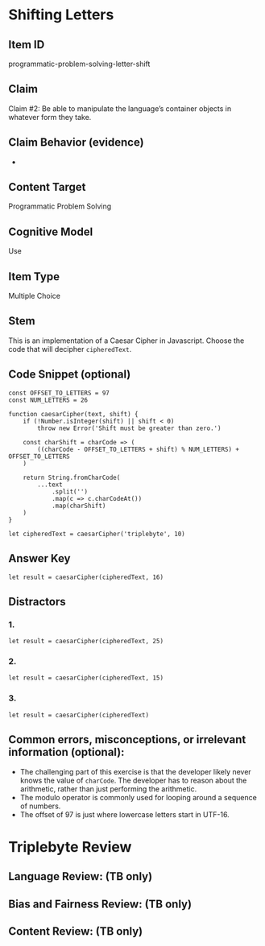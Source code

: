 # Shifting Letters

## Item ID
programmatic-problem-solving-letter-shift

## Claim
Claim #2: Be able to manipulate the language’s container objects in whatever form they take.

## Claim Behavior (evidence)

*  

## Content Target
Programmatic Problem Solving

## Cognitive Model
Use


## Item Type
Multiple Choice

## Stem
This is an implementation of a Caesar Cipher in Javascript. Choose the code that will decipher `cipheredText`.


## Code Snippet (optional)

```
const OFFSET_TO_LETTERS = 97
const NUM_LETTERS = 26

function caesarCipher(text, shift) {
    if (!Number.isInteger(shift) || shift < 0) 
        throw new Error('Shift must be greater than zero.')
  
    const charShift = charCode => (
        ((charCode - OFFSET_TO_LETTERS + shift) % NUM_LETTERS) + OFFSET_TO_LETTERS
    )

    return String.fromCharCode(
        ...text
            .split('')
            .map(c => c.charCodeAt())
            .map(charShift)
    )
}

let cipheredText = caesarCipher('triplebyte', 10)

```

## Answer Key

```
let result = caesarCipher(cipheredText, 16)
```

## Distractors

### 1.
```
let result = caesarCipher(cipheredText, 25)
```

### 2.
```
let result = caesarCipher(cipheredText, 15)
```

### 3.
```
let result = caesarCipher(cipheredText)
```


## Common errors, misconceptions, or irrelevant information (optional):

* The challenging part of this exercise is that the developer likely never knows the value of `charCode`. The developer has to reason about the arithmetic, rather than just performing the arithmetic.
* The modulo operator is commonly used for looping around a sequence of numbers.
* The offset of 97 is just where lowercase letters start in UTF-16.

# Triplebyte Review


## Language Review: (TB only)


## Bias and Fairness Review: (TB only)


## Content Review: (TB only)
